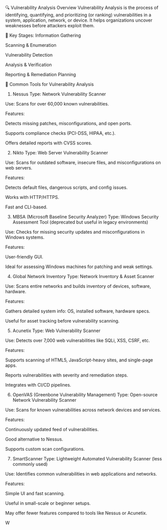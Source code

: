 🔍 Vulnerability Analysis Overview
Vulnerability Analysis is the process of identifying, quantifying, and prioritizing (or ranking) vulnerabilities in a system, application, network, or device. It helps organizations uncover weaknesses before attackers exploit them.

📌 Key Stages:
Information Gathering

Scanning & Enumeration

Vulnerability Detection

Analysis & Verification

Reporting & Remediation Planning

🧰 Common Tools for Vulnerability Analysis
1. Nessus
Type: Network Vulnerability Scanner

Use: Scans for over 60,000 known vulnerabilities.

Features:

Detects missing patches, misconfigurations, and open ports.

Supports compliance checks (PCI-DSS, HIPAA, etc.).

Offers detailed reports with CVSS scores.

2. Nikto
Type: Web Server Vulnerability Scanner

Use: Scans for outdated software, insecure files, and misconfigurations on web servers.

Features:

Detects default files, dangerous scripts, and config issues.

Works with HTTP/HTTPS.

Fast and CLI-based.

3. MBSA (Microsoft Baseline Security Analyzer)
Type: Windows Security Assessment Tool (deprecated but useful in legacy environments)

Use: Checks for missing security updates and misconfigurations in Windows systems.

Features:

User-friendly GUI.

Ideal for assessing Windows machines for patching and weak settings.

4. Global Network Inventory
Type: Network Inventory & Asset Scanner

Use: Scans entire networks and builds inventory of devices, software, hardware.

Features:

Gathers detailed system info: OS, installed software, hardware specs.

Useful for asset tracking before vulnerability scanning.

5. Acunetix
Type: Web Vulnerability Scanner

Use: Detects over 7,000 web vulnerabilities like SQLi, XSS, CSRF, etc.

Features:

Supports scanning of HTML5, JavaScript-heavy sites, and single-page apps.

Reports vulnerabilities with severity and remediation steps.

Integrates with CI/CD pipelines.

6. OpenVAS (Greenbone Vulnerability Management)
Type: Open-source Network Vulnerability Scanner

Use: Scans for known vulnerabilities across network devices and services.

Features:

Continuously updated feed of vulnerabilities.

Good alternative to Nessus.

Supports custom scan configurations.

7. SmartScanner
Type: Lightweight Automated Vulnerability Scanner (less commonly used)

Use: Identifies common vulnerabilities in web applications and networks.

Features:

Simple UI and fast scanning.

Useful in small-scale or beginner setups.

May offer fewer features compared to tools like Nessus or Acunetix.

W
